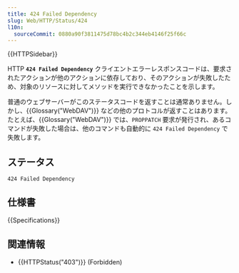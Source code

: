 ```yaml
---
title: 424 Failed Dependency
slug: Web/HTTP/Status/424
l10n:
  sourceCommit: 0880a90f3811475d78bc4b2c344eb4146f25f66c
---
```


{{HTTPSidebar}}

HTTP **`424 Failed Dependency`** クライエントエラーレスポンスコードは、要求されたアクションが他のアクションに依存しており、そのアクションが失敗したため、対象のリソースに対してメソッドを実行できなかったことを示します。

普通のウェブサーバーがこのステータスコードを返すことは通常ありません。しかし、{{Glossary("WebDAV")}} などの他のプロトコルが返すことはあります。たとえば、{{Glossary("WebDAV")}} では、`PROPPATCH` 要求が発行され、あるコマンドが失敗した場合は、他のコマンドも自動的に `424 Failed Dependency` で失敗します。

## ステータス

```plain
424 Failed Dependency
```

## 仕様書

{{Specifications}}

## 関連情報

- {{HTTPStatus("403")}} (Forbidden)
